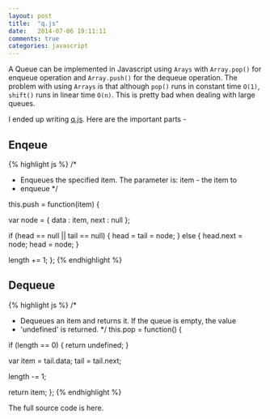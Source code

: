 ```yaml
---
layout: post
title:  "q.js"
date:   2014-07-06 19:11:11
comments: true
categories: javascript
---
```


A Queue can be implemented in Javascript using ```Arays``` with ```Array.pop()``` for enqueue operation and ```Array.push()``` for the dequeue operation. The problem with using ```Arrays``` is that although ```pop()``` runs in constant time ```O(1)```, ```shift()``` runs in linear time ```O(n)```. This is pretty bad when dealing with large queues.

I ended up writing [q.js](http://gsathya.in/q.js/). Here are the important parts -

## Enqeue


{% highlight js %}
/*
 * Enqueues the specified item. The parameter is: item - the item to
 * enqueue
 */

this.push = function(item) {

  var node = {
    data : item,
    next : null
  };

  if (head == null || tail == null) {
    head = tail = node;
  }
  else {
    head.next = node;
    head = node;
  }

  length += 1;
};
{% endhighlight %}

## Dequeue

{% highlight js %}
/*
 * Dequeues an item and returns it. If the queue is empty, the value
 * 'undefined' is returned.
 */
this.pop = function() {

  if (length == 0) {
    return undefined;
  }

  var item = tail.data;
  tail = tail.next;

  length -= 1;

  return item;
};
{% endhighlight %}

The full source code is here.

